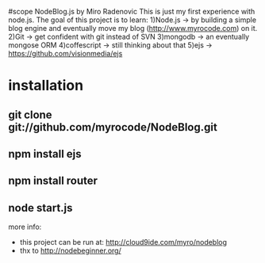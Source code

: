 #scope
NodeBlog.js by Miro Radenovic
This is just my first experience with node.js.
The goal of this project is to learn:
1)Node.js -> by building a simple blog engine and eventually move my blog (http://www.myrocode.com) on it.
2)Git -> get confident with git instead of SVN
3)mongodb -> an eventually mongose ORM
4)coffescript -> still thinking about that
5)ejs -> https://github.com/visionmedia/ejs

# installation
## git clone git://github.com/myrocode/NodeBlog.git
## npm install ejs
## npm install router
## node start.js




more info:
- this project can be run at: http://cloud9ide.com/myro/nodeblog
- thx to http://nodebeginner.org/
